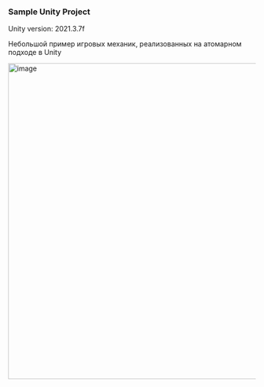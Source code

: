 ### Sample Unity Project

Unity version: 2021.3.7f

Небольшой пример игровых механик, реализованных на атомарном подходе в Unity

<img width="644" alt="image" src="https://github.com/StarKRE/unity-atomic-sample/assets/22048950/ea30cf15-99b1-4dc1-a7d6-ced4238ae8b0">
